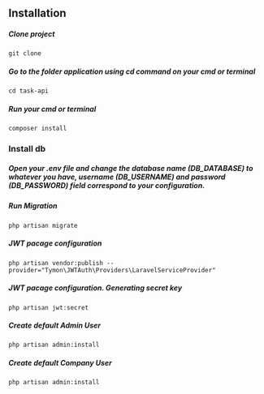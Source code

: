 ## Installation

 ##### Clone project
    git clone 

 ##### Go to the folder application using cd command on your cmd or terminal
    cd task-api
 
 ##### Run your cmd or terminal
    composer install

    

### Install db
 ##### Open your .env file and change the database name (DB_DATABASE) to whatever you have, username (DB_USERNAME) and password (DB_PASSWORD) field correspond to your configuration.

 ##### Run Migration
    php artisan migrate

 ##### JWT pacage configuration
    php artisan vendor:publish --provider="Tymon\JWTAuth\Providers\LaravelServiceProvider"

 ##### JWT pacage configuration. Generating secret key
    php artisan jwt:secret



 ##### Create default Admin User
    php artisan admin:install

 ##### Create default Company User
    php artisan admin:install